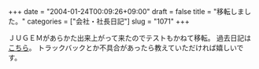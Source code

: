 +++
date = "2004-01-24T00:09:26+09:00"
draft = false
title = "移転しました。"
categories = ["会社・社長日記"]
slug = "1071"
+++

ＪＵＧＥＭがあらかた出来上がって来たのでテストもかねて移転。
過去日記は<a href="http://ieiri.jp/mt/">こちら</a>。
トラックバックとか不具合があったら教えていただければ嬉しいです。
